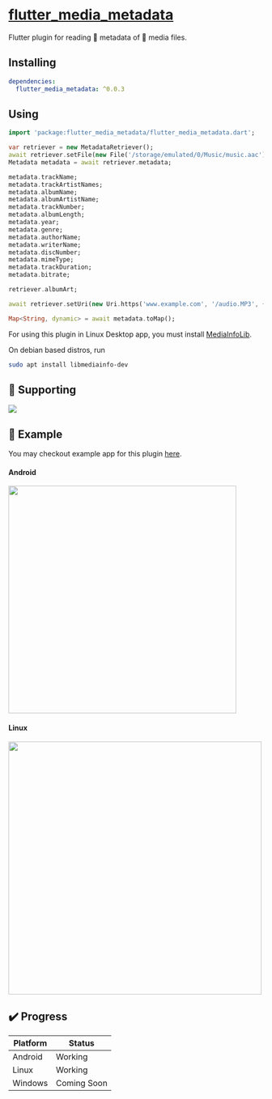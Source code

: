 # [flutter_media_metadata](https://github.com/alexmercerind/flutter_media_metadata)

Flutter plugin for reading :bookmark: metadata of :musical_note: media files.

## Installing

```yaml
dependencies:
  flutter_media_metadata: ^0.0.3
```

## Using

```dart
import 'package:flutter_media_metadata/flutter_media_metadata.dart';

var retriever = new MetadataRetriever();
await retriever.setFile(new File('/storage/emulated/0/Music/music.aac'));
Metadata metadata = await retriever.metadata;

metadata.trackName;
metadata.trackArtistNames;
metadata.albumName;
metadata.albumArtistName;
metadata.trackNumber;
metadata.albumLength;
metadata.year;
metadata.genre;
metadata.authorName;
metadata.writerName;
metadata.discNumber;
metadata.mimeType;
metadata.trackDuration;
metadata.bitrate;

retriever.albumArt;

await retriever.setUri(new Uri.https('www.example.com', '/audio.MP3', {}));

Map<String, dynamic> = await metadata.toMap();

```

For using this plugin in Linux Desktop app, you must install [MediaInfoLib](https://github.com/MediaArea/MediaInfoLib).

On debian based distros, run

```bash
sudo apt install libmediainfo-dev
```

## :blue_heart: Supporting

<a href="https://www.buymeacoffee.com/alexmercerind"><img src="https://img.buymeacoffee.com/button-api/?text=Buy me a coffee&emoji=&slug=alexmercerind&button_colour=FFDD00&font_colour=000000&font_family=Cookie&outline_colour=000000&coffee_colour=ffffff"></a>

## :iphone: Example

You may checkout example app for this plugin [here](https://github.com/alexmercerind/flutter_media_metadata/tree/master/example/lib/main.dart).

#### Android

<img src="https://github.com/alexmercerind/flutter_media_metadata/blob/assets/android.png?raw=true" height="450"></img>

#### Linux

<img src="https://github.com/alexmercerind/flutter_media_metadata/blob/assets/linux.png?raw=true" height="500"></img>


## :heavy_check_mark: Progress

|Platform|Status     |
|--------|-----------|
|Android |Working    |
|Linux   |Working    |
|Windows |Coming Soon|

